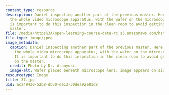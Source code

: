 ```yaml
---
content_type: resource
description: Daniel inspecting another part of the previous master. Here you can see
  the whole video microscope apparatus, with the wafer on the microscope stage. It
  is important to do this inspection in the clean room to avoid getting dust on the
  master.
file: /media/https%3A/open-learning-course-data-rc.s3.amazonaws.com/hst-410j-projects-in-microscale-engineering-for-the-life-sciences-spring-2007/aca4943052b8db30de1330dea92e81d8_37.jpg
file_type: image/jpeg
image_metadata:
  caption: Daniel inspecting another part of the previous master. Here you can see
    the whole video microscope apparatus, with the wafer on the microscope stage.
    It is important to do this inspection in the clean room to avoid getting dust
    on the master.
  credit: Photo by Dr. Aranyosi.
  image-alt: Wafer placed beneath microscope lens, image appears on side screen.
resourcetype: Image
title: 37.jpg
uid: aca49430-52b8-db30-de13-30dea92e81d8
---
```

